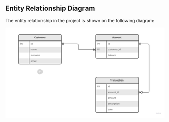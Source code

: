 ## Entity Relationship Diagram

The entity relationship in the project is shown on the following diagram:

<img src="images/er_diagram.jpg" width="1060"/>

<br/>
<br/>
<br/>

